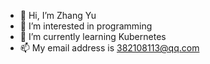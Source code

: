 - 👋 Hi, I’m Zhang Yu
- 👀 I’m interested in programming
- 🌱 I’m currently learning Kubernetes
- 📫 My email address is  382108113@qq.com



<!---
382108113/382108113 is a ✨ special ✨ repository because its `README.md` (this file) appears on your GitHub profile.
You can click the Preview link to take a look at your changes.
--->
